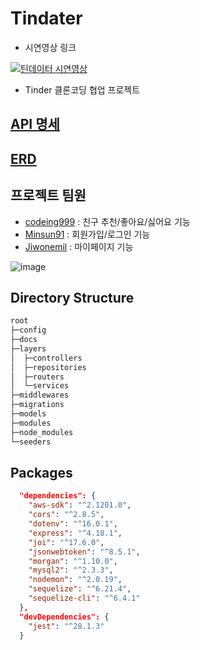 # Tindater

- 시연영상 링크

[![틴데이터 시연영상](https://i.ytimg.com/vi/C5cSWuhuU1I/hqdefault.jpg?sqp=-oaymwEcCNACELwBSFXyq4qpAw4IARUAAIhCGAFwAcABBg==&rs=AOn4CLBFIRVeH3Nu4oN24rXpnjTV_84VYA)](https://youtu.be/C5cSWuhuU1I)

- Tinder 클론코딩 협업 프로젝트

## [API 명세](./docs/API.md)

## [ERD](./docs/ERD.md)

## 프로젝트 팀원

- [codeing999](https://github.com/codeing999) : 친구 추천/좋아요/싫어요 기능
- [Minsun91](https://github.com/Minsun91) : 회원가입/로그인 기능
- [Jiwonemil](https://github.com/Jiwonemil) : 마이페이지 기능

![image](https://user-images.githubusercontent.com/109027875/186547577-aa215236-dd77-4311-be32-4e2a460ccc96.png)

## Directory Structure
```cmd
root
├─config
├─docs
├─layers
│  ├─controllers
│  ├─repositories
│  ├─routers
│  └─services
├─middlewares
├─migrations
├─models
├─modules
├─node_modules
└─seeders
```

## Packages

```json
  "dependencies": {
    "aws-sdk": "^2.1201.0",
    "cors": "^2.8.5",
    "dotenv": "^16.0.1",
    "express": "^4.18.1",
    "joi": "^17.6.0",
    "jsonwebtoken": "^8.5.1",
    "morgan": "^1.10.0",
    "mysql2": "^2.3.3",
    "nodemon": "^2.0.19",
    "sequelize": "^6.21.4",
    "sequelize-cli": "^6.4.1"
  },
  "devDependencies": {
    "jest": "^28.1.3"
  }
```



